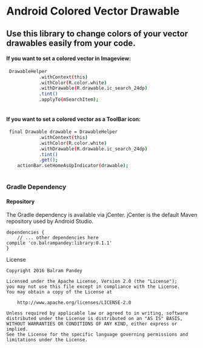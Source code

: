 # Android Colored Vector Drawable


## Use this library to change colors of your vector drawables easily from your code.



#### If you want to set a colored vector in Imageview:​



```sh
 DrawableHelper
            .withContext(this)
            .withColor(R.color.white)
            .withDrawable(R.drawable.ic_search_24dp)
            .tint()
            .applyTo(mSearchItem);
            
```
#### If you want to set a colored vector as a ToolBar icon: 
```sh
 final Drawable drawable = DrawableHelper
            .withContext(this)
            .withColor(R.color.white)
            .withDrawable(R.drawable.ic_search_24dp)
            .tint()
            .get();
    actionBar.setHomeAsUpIndicator(drawable);
            
```
### Gradle Dependency

#### Repository

The Gradle dependency is available via jCenter. jCenter is the default Maven repository used by Android Studio.

```
dependencies {
    // ... other dependencies here
compile 'co.balrampandey:library:0.1.1'
}
```

License
```
Copyright 2016 Balram Pandey

Licensed under the Apache License, Version 2.0 (the "License");
you may not use this file except in compliance with the License.
You may obtain a copy of the License at

    http://www.apache.org/licenses/LICENSE-2.0

Unless required by applicable law or agreed to in writing, software
distributed under the License is distributed on an "AS IS" BASIS,
WITHOUT WARRANTIES OR CONDITIONS OF ANY KIND, either express or implied.
See the License for the specific language governing permissions and
limitations under the License.

```

